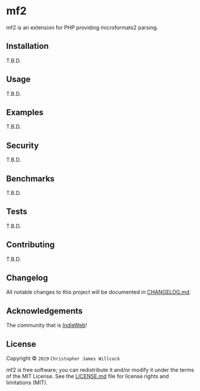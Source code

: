 # mf2

mf2 is an extension for PHP providing microformats2 parsing.

## Installation
T.B.D.

## Usage
T.B.D.

## Examples
T.B.D.

## Security
T.B.D.

## Benchmarks
T.B.D.

## Tests
T.B.D.

## Contributing
T.B.D.

## Changelog
All notable changes to this project will be documented in [CHANGELOG.md](CHANGELOG.md).

## Acknowledgements
The community that is [IndieWeb](https://indieweb.org/)!

## License
Copyright © `2019` `Christopher James Willcock`
 
mf2 is free software; you can redistribute it and/or modify it under the terms of the MIT License. See the [LICENSE.md](LICENSE.md) file for license rights and limitations (MIT).
